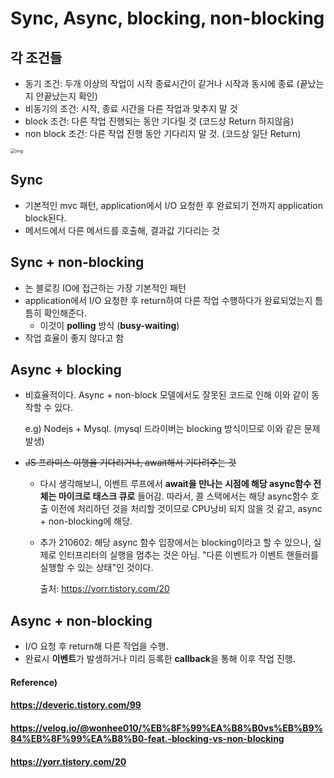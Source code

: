 # Sync, Async, blocking, non-blocking

## 각 조건들

* 동기 조건: 두개 이상의 작업이 시작 종료시간이 같거나 시작과 동시에 종료 (끝났는지 안끝났는지 확인)
* 비동기의 조건: 시작, 종료 시간을 다른 작업과 맞추지 말 것
* block 조건: 다른 작업 진행되는 동안 기다릴 것 (코드상 Return 하지않음)
* non block 조건: 다른 작업 진행 동안 기다리지 말 것. (코드상 일단 Return)



<img src="https://media.vlpt.us/images/wonhee010/post/be726da1-3605-475c-b7ab-93fe89636a8e/%EC%8A%A4%ED%81%AC%EB%A6%B0%EC%83%B7%202020-08-16%20%EC%98%A4%ED%9B%84%205.04.49.png" alt="img" style="zoom: 50%;" />

## Sync
* 기본적인 mvc 패턴, application에서 I/O 요청한 후 완료되기 전까지 application block된다.
* 메서드에서 다른 메서드를 호출해, 결과값 기다리는 것



## Sync + non-blocking
* 논 블로킹 IO에 접근하는 가장 기본적인 패턴
* application에서 I/O 요청한 후 return하여 다른 작업 수행하다가 완료되었는지 틈틈히 확인해준다.
  * 이것이 **polling** 방식 (**busy-waiting**)
* 작업 효율이 좋지 않다고 함



## Async + blocking

* 비효율적이다. Async + non-block 모델에서도 잘못된 코드로 인해 이와 같이 동작할 수 있다.

  e.g) Nodejs + Mysql. (mysql 드라이버는 blocking 방식이므로 이와 같은 문제 발생)

* ~~JS 프라미스 이행을 기다리거나, await해서 기다려주는 것~~

  * 다시 생각해보니, 이벤트 루프에서 **await을 만나는 시점에 해당 async함수 전체는 마이크로 태스크 큐로** 들어감. 따라서, 콜 스택에서는 해당 async함수 호출 이전에 처리하던 것을 처리할 것이므로 CPU낭비 되지 않을 것 같고, async + non-blocking에 해당.
  
  * 추가 210602: 해당 async 함수 입장에서는 blocking이라고 할 수 있으나, 실제로 인터프리터의 실행을 멈추는 것은 아님. "다른 이벤트가 이벤트 핸들러를 실행할 수 있는 상태"인 것이다.
  
    출처: https://yorr.tistory.com/20



## Async + non-blocking

* I/O 요청 후 return해 다른 작업을 수행.
* 완료시 **이벤트**가 발생하거나 미리 등록한 **callback**을 통해 이후 작업 진행.



#### Reference)

#### https://deveric.tistory.com/99

#### https://velog.io/@wonhee010/%EB%8F%99%EA%B8%B0vs%EB%B9%84%EB%8F%99%EA%B8%B0-feat.-blocking-vs-non-blocking

#### https://yorr.tistory.com/20